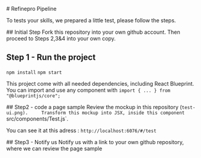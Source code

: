 # Refinepro Pipeline


To tests your skills, we prepared a little test, please follow the steps.

## Initial Step
Fork this repository into your own github account. Then proceed to Steps 2,3&4 into your own copy.

## Step 1 - Run the project
`npm install`
`npm start`

This project come with all needed dependencies, including React Blueprint. 
You can import and use any component with `import { ... } from "@blueprintjs/core";` 


## Step2 - code a page sample
Review the mockup in this repository (`test-ui.png).    
Transform this mockup into JSX, inside this component `src/components/Test.js`.    

You can see it at this adress : `http://localhost:6076/#/test` 



## Step3 - Notify us
Notify us with a link to your own github repository, where we can review the page sample
